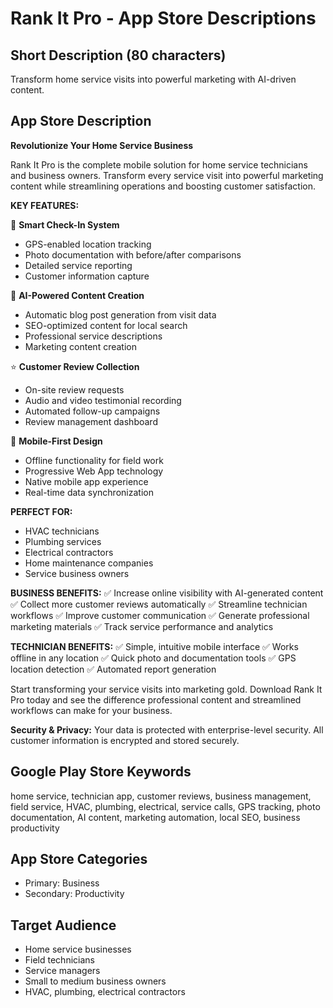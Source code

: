 # Rank It Pro - App Store Descriptions

## Short Description (80 characters)
Transform home service visits into powerful marketing with AI-driven content.

## App Store Description

**Revolutionize Your Home Service Business**

Rank It Pro is the complete mobile solution for home service technicians and business owners. Transform every service visit into powerful marketing content while streamlining operations and boosting customer satisfaction.

**KEY FEATURES:**

🔧 **Smart Check-In System**
- GPS-enabled location tracking
- Photo documentation with before/after comparisons
- Detailed service reporting
- Customer information capture

🤖 **AI-Powered Content Creation**
- Automatic blog post generation from visit data
- SEO-optimized content for local search
- Professional service descriptions
- Marketing content creation

⭐ **Customer Review Collection**
- On-site review requests
- Audio and video testimonial recording
- Automated follow-up campaigns
- Review management dashboard

📱 **Mobile-First Design**
- Offline functionality for field work
- Progressive Web App technology
- Native mobile app experience
- Real-time data synchronization

**PERFECT FOR:**
- HVAC technicians
- Plumbing services
- Electrical contractors
- Home maintenance companies
- Service business owners

**BUSINESS BENEFITS:**
✅ Increase online visibility with AI-generated content
✅ Collect more customer reviews automatically
✅ Streamline technician workflows
✅ Improve customer communication
✅ Generate professional marketing materials
✅ Track service performance and analytics

**TECHNICIAN BENEFITS:**
✅ Simple, intuitive mobile interface
✅ Works offline in any location
✅ Quick photo and documentation tools
✅ GPS location detection
✅ Automated report generation

Start transforming your service visits into marketing gold. Download Rank It Pro today and see the difference professional content and streamlined workflows can make for your business.

**Security & Privacy:**
Your data is protected with enterprise-level security. All customer information is encrypted and stored securely.

## Google Play Store Keywords
home service, technician app, customer reviews, business management, field service, HVAC, plumbing, electrical, service calls, GPS tracking, photo documentation, AI content, marketing automation, local SEO, business productivity

## App Store Categories
- Primary: Business
- Secondary: Productivity

## Target Audience
- Home service businesses
- Field technicians
- Service managers
- Small to medium business owners
- HVAC, plumbing, electrical contractors